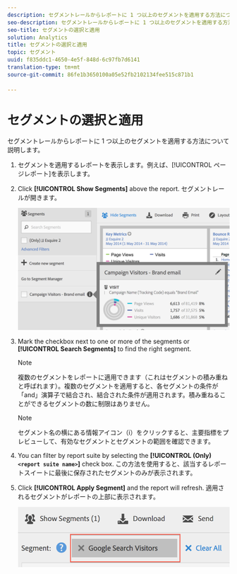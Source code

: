 ```yaml
---
description: セグメントレールからレポートに 1 つ以上のセグメントを適用する方法について説明します。
seo-description: セグメントレールからレポートに 1 つ以上のセグメントを適用する方法について説明します。
seo-title: セグメントの選択と適用
solution: Analytics
title: セグメントの選択と適用
topic: セグメント
uuid: f835ddc1-4650-4e5f-848d-6c97fb7d6141
translation-type: tm+mt
source-git-commit: 86fe1b3650100a05e52fb2102134fee515c871b1

---
```



# セグメントの選択と適用

セグメントレールからレポートに 1 つ以上のセグメントを適用する方法について説明します。

1. セグメントを適用するレポートを表示します。例えば、[!UICONTROL ページレポート]を表示します。
1. Click **[!UICONTROL Show Segments]** above the report. セグメントレールが開きます。

   ![](assets/segment_rail.png)

1. Mark the checkbox next to one or more of the segments or **[!UICONTROL Search Segments]** to find the right segment.

   >[!NOTE]
   >
   >複数のセグメントをレポートに適用できます（これはセグメントの積み重ねと呼ばれます）。複数のセグメントを適用すると、各セグメントの条件が「and」演算子で結合され、結合された条件が適用されます。積み重ねることができるセグメントの数に制限はありません。

   >[!NOTE]
   >
   >セグメント名の横にある情報アイコン（i）をクリックすると、主要指標をプレビューして、有効なセグメントとセグメントの範囲を確認できます。

1. You can filter by report suite by selecting the **[!UICONTROL (Only)`<report suite name>`]** check box. この方法を使用すると、該当するレポートスイートに最後に保存されたセグメントのみが表示されます。
1. Click **[!UICONTROL Apply Segment]** and the report will refresh. 適用されるセグメントがレポートの上部に表示されます。

   ![](assets/applied_segments.png)

